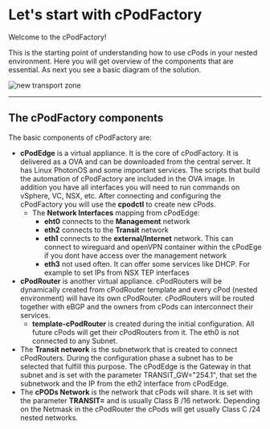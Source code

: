 # Let's start with cPodFactory

Welcome to the cPodFactory!

This is the starting point of understanding how to use cPods in your nested environment. Here you will get overview of the components that are essential. As next you see a basic diagram of the solution. 

![new transport zone](file:///images/basic-cpod-diagram.png)

----
## The cPodFactory components

The basic components of cPodFactory are:

*	**cPodEdge** is a virtual appliance. It is the core of cPodFactory. It is delivered as a OVA and can be downloaded from the central server. It has Linux PhotonOS and some important services. The scripts that build the automation of cPodFactory are included in the OVA image. In addition you have all interfaces you will need to run commands on vSphere, VC, NSX, etc. After connecting and configuring the cPodFactory you will use the **cpodctl** to create new cPods.
	*	The **Network Interfaces** mapping from cPodEdge:
		* **eht0** connects to the **Management** network
		* **eth2** connects to the **Transit** network
		* **eth1** connects to the **external/Internet** network. This can connect to wireguard and openVPN container within the cPodEge if you dont have access over the management network
		* **eth3** not used often. It can offer some services like DHCP. For example to set IPs from NSX TEP interfaces 
*	**cPodRouter** is another virtual appliance. cPodRouters will be dynamically created from cPodRouter template and every cPod (nested environment) will have its own cPodRouter. cPodRouters will be routed together with eBGP and the owners from cPods can interconnect their services.
	* **template-cPodRouter** is created during the initial configuration. All future cPods will get their cPodRouters from it. The eth0 is not connected to any Subnet.
*	The **Transit network** is the subnetwork that is created to connect cPodRouters. During the configuration phase a subnet has to be selected that fulfill this purpose. The cPodEdge is the Gateway in that subnet and is set with the parameter TRANSIT_GW="254.1", that set the subnetwork and the IP from the eth2 interface from cPodEdge.
*	The **cPODs Network** is the network that cPods will share. It is set with the parameter **TRANSIT=** and is usually Class B /16 network. Depending on the Netmask in the cPodRouter the cPods will get usually Class C /24 nested networks.